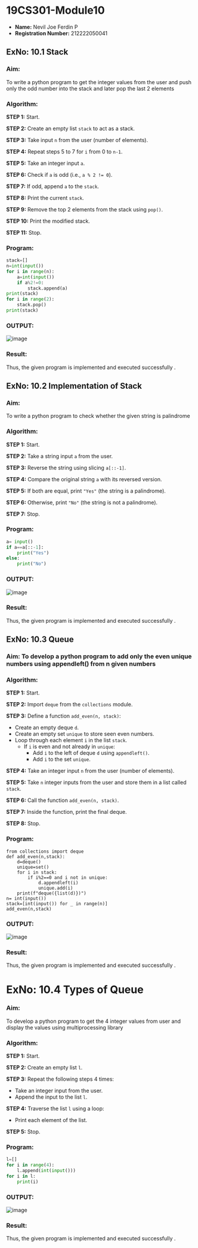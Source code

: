 
# 19CS301-Module10
- **Name:** Nevil Joe Ferdin P
- **Registration Number:** 212222050041
## ExNo: 10.1 Stack
### Aim: 
To write a python program to get the integer values from the user and push only the odd number into the stack and later pop the last 2 elements
### Algorithm:

**STEP 1:** Start.

**STEP 2:** Create an empty list `stack` to act as a stack.

**STEP 3:** Take input `n` from the user (number of elements).

**STEP 4:** Repeat steps 5 to 7 for `i` from 0 to `n-1`.

**STEP 5:** Take an integer input `a`.

**STEP 6:** Check if `a` is odd (i.e., `a % 2 != 0`).

**STEP 7:** If odd, append `a` to the `stack`.

**STEP 8:** Print the current `stack`.

**STEP 9:** Remove the top 2 elements from the stack using `pop()`.

**STEP 10:** Print the modified stack.

**STEP 11:** Stop.

### Program:
```python
stack=[]
n=int(input())
for i in range(n):
    a=int(input())
    if a%2!=0:
        stack.append(a)
print(stack)
for i in range(2):
    stack.pop()
print(stack)

```
### OUTPUT:
![image](https://github.com/user-attachments/assets/406fdf71-4069-4125-b3f5-396c7750ca3d)

### Result: 
Thus, the given program is implemented and executed successfully .

## ExNo: 10.2 Implementation of Stack
### Aim: 
To write a python program to check whether the given  string is palindrome
### Algorithm:

**STEP 1:** Start.

**STEP 2:** Take a string input `a` from the user.

**STEP 3:** Reverse the string using slicing `a[::-1]`.

**STEP 4:** Compare the original string `a` with its reversed version.

**STEP 5:** If both are equal, print `"Yes"` (the string is a palindrome).

**STEP 6:** Otherwise, print `"No"` (the string is not a palindrome).

**STEP 7:** Stop.

### Program:
```python
a= input()
if a==a[::-1]:
    print("Yes")
else:
    print("No")

```
### OUTPUT:
![image](https://github.com/user-attachments/assets/d2ba47e7-c4f7-4fc8-ae4a-dffcc5ab0fd6)

### Result: 
Thus, the given program is implemented and executed successfully .

## ExNo: 10.3 Queue
### Aim: To develop a python program to add only the even unique numbers using appendleft() from n given numbers
### Algorithm:

**STEP 1:** Start.

**STEP 2:** Import `deque` from the `collections` module.

**STEP 3:** Define a function `add_even(n, stack)`:
  - Create an empty deque `d`.
  - Create an empty set `unique` to store seen even numbers.
  - Loop through each element `i` in the list `stack`.
    - If `i` is even and not already in `unique`:
      - Add `i` to the left of deque `d` using `appendleft()`.
      - Add `i` to the set `unique`.

**STEP 4:** Take an integer input `n` from the user (number of elements).

**STEP 5:** Take `n` integer inputs from the user and store them in a list called `stack`.

**STEP 6:** Call the function `add_even(n, stack)`.

**STEP 7:** Inside the function, print the final deque.

**STEP 8:** Stop.

### Program:
```pyhton
from collections import deque
def add_even(n,stack):
    d=deque()
    unique=set()
    for i in stack:
        if i%2==0 and i not in unique:
            d.appendleft(i)
            unique.add(i)
    print(f"deque({list(d)})")
n= int(input())
stack=[int(input()) for _ in range(n)]
add_even(n,stack)

```
### OUTPUT:
![image](https://github.com/user-attachments/assets/0a43b200-15b2-4cb8-be71-d999fbb138c2)

### Result:
Thus, the given program is implemented and executed successfully .

# ExNo: 10.4 Types of Queue
### Aim:
To develop a python program to get the 4 integer values from user and display the values  using multiprocessing library
### Algorithm:

**STEP 1:** Start.

**STEP 2:** Create an empty list `l`.

**STEP 3:** Repeat the following steps 4 times:
  - Take an integer input from the user.
  - Append the input to the list `l`.

**STEP 4:** Traverse the list `l` using a loop:
  - Print each element of the list.

**STEP 5:** Stop.

### Program:
```python
l=[]
for i in range(4):
    l.append(int(input()))
for i in l:
    print(i)

```
### OUTPUT:
![image](https://github.com/user-attachments/assets/c0ebdf92-9610-454e-9ab6-65f6c7dd8b5f)

### Result: 
Thus, the given program is implemented and executed successfully .
